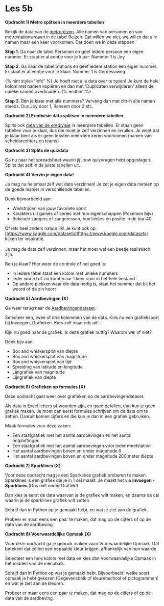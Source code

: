 # Les 5b

**Opdracht 1) Metro splitsen in meerdere tabellen**

Bekijk de data van de [metroreizen](https://www.dropbox.com/s/v0f2r74j0ewuc11/Metroreizen.xlsx?dl=0). Alle namen van personen en van metrostations staan in de tabel Reizen. Dat willen we niet, we willen dat alle namen maar een keer voorkomen. Dat doen we in deze stappen:

**Stap 1.** Ga naar de tabel Personen en geef iedere persoon een eigen nummer. Er staat er al eentje voor je klaar: Nummer 1 is Joy

**Stap 2.** Ga naar de tabel Stations en geef iedere station een eigen nummer. Er staat er al eentje voor je klaar: Nummer 1 is Gerdesiaweg

{% hint style="info" %}
Je hoeft niet alle data over te typen! Je kunt de hele kolom met namen kopiëren en dan met 'Duplicaten verwijderen' alleen de unieke namen overhouden.&#x20;
{% endhint %}

**Stap 3.** Ben je klaar met alle nummers? Vervang dan met cltr-h alle namen steeds. Dus Joy door 1, Raheem door 2 etc.

**Opdracht 2) Eredivisie data splitsen in meerdere tabellen**

Splits ook [data van de eredivisie](https://www.dropbox.com/s/cd1caftox88zxuq/eredivisie-2020.xlsx?dl=0) in meerdere tabellen. Er staan geen tabellen voor je klaar, dus die moet je zelf verzinnen en invullen. Je weet dat je klaar bent als er geen teksten meerdere keren voorkomen (namen van scheidsrechters en teams)

**Opdracht 3) Splits de quizdata**

Ga nu naar het spreadsheet waarin jij jouw quizvragen hebt opgeslagen. Splits dat zelf in de juiste tabellen uit.

**Opdracht 4) Verzin je eigen data!**

Je mag nu helemaal zelf wat data verzinnen! Je zet je eigen data meteen op de goede manier in verschillende tabellen.

Denk bijvoorbeeld aan:

* Wedstrijden van jouw favoriete sport
* Karakters uit games of series met hun eigenschappen (Pokemon bijv)
* Bekende zangers of zangeressen, hun liedjes en positie in de top-40

Of iets heel anders natuurlijk! Je kunt ook op [https://www.kaggle.com/datasets](https://www.kaggle.com/datasets) kijken ter inspiratie.\
\
Je mag de data zelf verzinnen, maar het moet wel een beetje realistisch zijn.

Ben je klaar? Hier weer de controle of het goed is:

* In iedere tabel staat een kolom met unieke nummers
* Ieder woord of zin komt maar 1 keer voor in het hele bestand
* Op andere plekken waar die data nodig is, staat het nummer dat bij het woord of de zin hoort

**Opdracht 5) Aardbevingen (X)**

Ga weer terug naar de [Aardbevingendataset](https://www.dropbox.com/s/6f0xrn4knxb5lvz/earthquakes-kaggle-1000.xlsx?dl=0).

Selecteer een, twee of drie kolommen van de data. Kies nu een grafieksoort bij Invoegen, Grafieken. Kies zelf maar iets uit!

Kijk nu goed naar de grafiek. Is deze grafiek nuttig? Waarom wel of niet?

Denk bijv aan:

* Box and whiskersplot van diepte
* Box and whiskersplot van magnitude
* Box and whiskersplot van tijd
* Spreiding van latitude en longitude
* Lijngrafiek van magnitude
* Lijngrafiek van diepte

**Opdracht 6) Grafieken op formules (X)**

Deze opdracht gaat weer over grafieken op de aardbevingendataset.

Als data in Excel letters of woorden zijn, en geen getallen, dan kun je geen grafiek maken. Je moet dan eerst formules schrijven om de data om te zetten. Daaruit komen cijfers en die kun je dan in een grafiek gebruiken.

Maak formules voor deze zaken:

* Een staafgrafiek met het aantal aardbevingen en het aantal ontploffingen
* Een staafgrafiek met het aantal aardbevingen voor ieder meetstation
* Het aantal aardbevingen boven en onder magnitude 6
* Het aantal aardbevingen boven en onder magnitude 200 meter diepte

**Opdracht 7) Sparklines (X)**

Voor deze opdracht mag je een Sparklines grafiek proberen te maken. Sparklines is een grafiek die je in 1 cel maakt. Je maakt het via **Invoegen - Sparklines** (Dus niet onder Grafiek!)

Dan kies je eerst de data waarvan je de grafiek wilt maken, en daarna de cel waarin je de sparklines grafiek wilt zetten.

Schrijf dan in Python op je gemaakt hebt, en wat je ziet aan de grafiek.

Probeer er maar eens een paar te maken, dat mag op de cijfers of op de data van de aardbeving.

**Opdracht 8) Voorwaardelijke Opmaak (X)**

Voor deze opdracht ga je gebruik maken vaan Voorwaardelijke Opmaak. Dat betekent dat cellen een bepaalde kleur krijgen, afhankelijk van hun waarde.

Selecteer een hele kolom met data en kies dan Voorwaardelijke Opmaak in het midden van de menubalk.

Schrijf dan in Python op wat je gemaakt hebt. Bijvoorbeeld: welke soort opmaak je hebt gekozen (Gegevensbalk of kleurenschool of pictogrammen) en wat je ziet aan de kleuren.

Probeer er maar eens een paar te maken, dat mag op de cijfers of op de data van de aardbeving.

